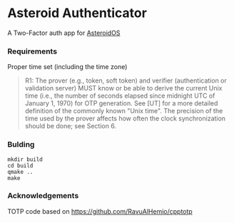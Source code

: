 # Asteroid Authenticator
A Two-Factor auth app for [AsteroidOS](http://asteroidos.org/)

### Requirements
Proper time set (including the time zone)
> R1: The prover (e.g., token, soft token) and verifier (authentication
> or validation server) MUST know or be able to derive the current
> Unix time (i.e., the number of seconds elapsed since midnight UTC
> of January 1, 1970) for OTP generation.  See [UT] for a more
> detailed definition of the commonly known "Unix time".  The
> precision of the time used by the prover affects how often the
> clock synchronization should be done; see Section 6.

### Bulding
```
mkdir build
cd build
qmake ..
make
```

### Acknowledgements
TOTP code based on https://github.com/RavuAlHemio/cpptotp
